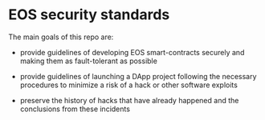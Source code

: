 # EOS security standards

The main goals of this repo are:

- provide guidelines of developing EOS smart-contracts securely and making them as fault-tolerant as possible

- provide guidelines of launching a DApp project following the necessary procedures to minimize a risk of a hack or other software exploits

- preserve the history of hacks that have already happened and the conclusions from these incidents
